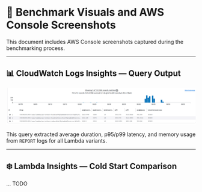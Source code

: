 # 📸 Benchmark Visuals and AWS Console Screenshots

This document includes AWS Console screenshots captured during the benchmarking process.

---

## 📊 CloudWatch Logs Insights — Query Output

![CloudWatch Query Output](./images/logs-query-output.png)

This query extracted average duration, p95/p99 latency, and memory usage from `REPORT` logs for all Lambda variants.

---

## ❄️ Lambda Insights — Cold Start Comparison

... TODO
